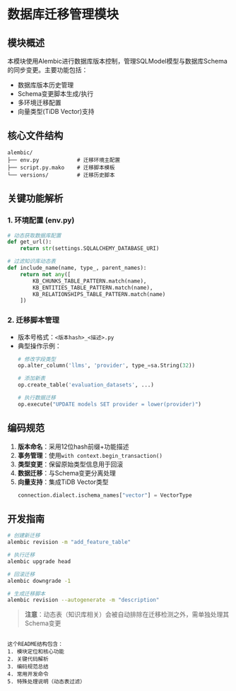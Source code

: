 # 数据库迁移管理模块

## 模块概述
本模块使用Alembic进行数据库版本控制，管理SQLModel模型与数据库Schema的同步变更。主要功能包括：
- 数据库版本历史管理
- Schema变更脚本生成/执行
- 多环境迁移配置
- 向量类型(TiDB Vector)支持

## 核心文件结构
```
alembic/
├── env.py            # 迁移环境主配置
├── script.py.mako    # 迁移脚本模板
└── versions/         # 迁移历史脚本
```

## 关键功能解析

### 1. 环境配置 (env.py)
```python
# 动态获取数据库配置
def get_url():
    return str(settings.SQLALCHEMY_DATABASE_URI)

# 过滤知识库动态表
def include_name(name, type_, parent_names):
    return not any([
        KB_CHUNKS_TABLE_PATTERN.match(name),
        KB_ENTITIES_TABLE_PATTERN.match(name),
        KB_RELATIONSHIPS_TABLE_PATTERN.match(name)
    ])
```

### 2. 迁移脚本管理
- 版本号格式：`<版本hash>_<描述>.py`
- 典型操作示例：
  ```python
  # 修改字段类型
  op.alter_column('llms', 'provider', type_=sa.String(32))
  
  # 添加新表
  op.create_table('evaluation_datasets', ...)
  
  # 执行数据迁移
  op.execute("UPDATE models SET provider = lower(provider)")
  ```

## 编码规范
1. **版本命名**：采用12位hash前缀+功能描述
2. **事务管理**：使用`with context.begin_transaction()`
3. **类型变更**：保留原始类型信息用于回滚
4. **数据迁移**：与Schema变更分离处理
5. **向量支持**：集成TiDB Vector类型
   ```python
   connection.dialect.ischema_names["vector"] = VectorType
   ```

## 开发指南
```bash
# 创建新迁移
alembic revision -m "add_feature_table"

# 执行迁移
alembic upgrade head

# 回滚迁移
alembic downgrade -1

# 生成迁移脚本
alembic revision --autogenerate -m "description"
```

> **注意**：动态表（知识库相关）会被自动排除在迁移检测之外，需单独处理其Schema变更
```

这个README结构包含：
1. 模块定位和核心功能
2. 关键代码解析
3. 编码规范总结
4. 常用开发命令
5. 特殊处理说明（动态表过滤）